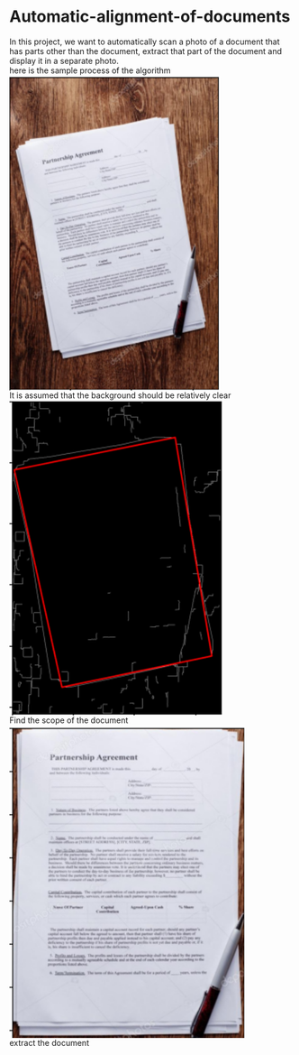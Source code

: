 # Automatic-alignment-of-documents
In this project, we want to automatically scan a photo of a document that has parts other than the document, extract that part of the document and display it in a separate photo.
<br>
here is the sample process of the algorithm
<img align="center" alt="img1" src="img1.png?raw=true" />
<br>
It is assumed that the background should be relatively clear
<img align="center" alt="img1" src="img2.png?raw=true" />
<br>
Find the scope of the document
<img align="center" alt="img1" src="img3.png?raw=true" />
<br>
extract the document 
